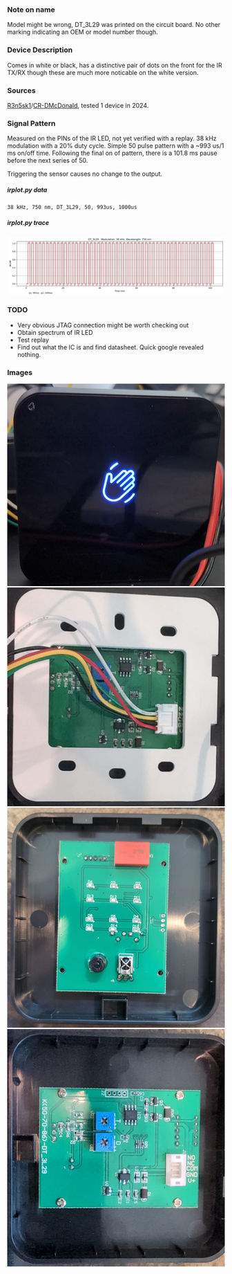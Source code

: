### Note on name

Model might be wrong, DT_3L29 was printed on the circuit board. No other marking indicating an OEM or model number though.

### Device Description

Comes in white or black, has a distinctive pair of dots on the front for the IR TX/RX though these are much more noticable on the white version.

### Sources

[R3n5sk1](https://twitter.com/R3n5k1)/[CR-DMcDonald](https://github.com/CR-DMcDonald), tested 1 device in 2024.

### Signal Pattern

Measured on the PINs of the IR LED, not yet verified with a replay. 38 kHz modulation with a 20% duty cycle. Simple 50 pulse pattern with a ~993 us/1 ms on/off time. Following the final on of pattern, there is a 101.8 ms pause before the next series of 50.

Triggering the sensor causes no change to the output.

##### irplot.py data
```
38 kHz, 750 nm, DT_3L29, 50, 993us, 1000us
```

##### irplot.py trace
![](irplot-py/dt_3l29.png)

### TODO

* Very obvious JTAG connection might be worth checking out
* Obtain spectrum of IR LED
* Test replay
* Find out what the IC is and find datasheet. Quick google revealed nothing.

### Images

![DT_3L29](img/dt_3l29/dt_3l29_front.png)
![DT_3L29](img/dt_3l29/dt_3l29_rear.png)
![DT_3L29](img/dt_3l29/dt_3l29_pcb_front.png)
![DT_3L29](img/dt_3l29/dt_3l29_pcb_rear.png)